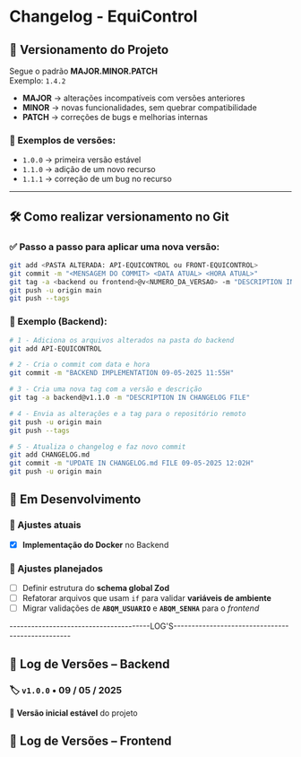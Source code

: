 # Changelog - EquiControl

## 📌 Versionamento do Projeto

Segue o padrão **MAJOR.MINOR.PATCH**  
Exemplo: `1.4.2`

- **MAJOR** → alterações incompatíveis com versões anteriores
- **MINOR** → novas funcionalidades, sem quebrar compatibilidade
- **PATCH** → correções de bugs e melhorias internas

### 🧪 Exemplos de versões:

- `1.0.0` → primeira versão estável
- `1.1.0` → adição de um novo recurso
- `1.1.1` → correção de um bug no recurso

---

## 🛠️ Como realizar versionamento no Git

### ✅ Passo a passo para aplicar uma nova versão:

```bash
git add <PASTA ALTERADA: API-EQUICONTROL ou FRONT-EQUICONTROL>
git commit -m "<MENSAGEM DO COMMIT> <DATA ATUAL> <HORA ATUAL>"
git tag -a <backend ou frontend>@v<NUMERO_DA_VERSAO> -m "DESCRIPTION IN CHANGELOG FILE"
git push -u origin main
git push --tags

```

### 📄 Exemplo (Backend):

```bash
# 1 - Adiciona os arquivos alterados na pasta do backend
git add API-EQUICONTROL

# 2 - Cria o commit com data e hora
git commit -m "BACKEND IMPLEMENTATION 09-05-2025 11:55H"

# 3 - Cria uma nova tag com a versão e descrição
git tag -a backend@v1.1.0 -m "DESCRIPTION IN CHANGELOG FILE"

# 4 - Envia as alterações e a tag para o repositório remoto
git push -u origin main
git push --tags

# 5 - Atualiza o changelog e faz novo commit
git add CHANGELOG.md
git commit -m "UPDATE IN CHANGELOG.md FILE 09-05-2025 12:02H"
git push -u origin main

```

## 🚧 Em Desenvolvimento

### 🔄 Ajustes atuais

- [x] **Implementação do Docker** no Backend

### 📅 Ajustes planejados

- [ ] Definir estrutura do **schema global Zod**
- [ ] Refatorar arquivos que usam `if` para validar **variáveis de ambiente**
- [ ] Migrar validações de **`ABQM_USUARIO`** e **`ABQM_SENHA`** para o _frontend_

---------------------------------------LOG'S-------------------------------------------------

## 📘 Log de Versões – Backend

### 🏷️ `v1.0.0` • 09 / 05 / 2025

🔹 **Versão inicial estável** do projeto

## 📘 Log de Versões – Frontend
